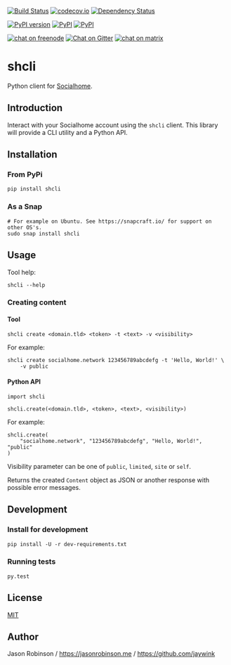 [![Build Status](https://travis-ci.org/jaywink/shcli.svg?branch=master)](https://travis-ci.org/jaywink/shcli) [![codecov.io](https://codecov.io/github/jaywink/shcli/coverage.svg?branch=master)](https://codecov.io/github/jaywink/shcli?branch=master) [![Dependency Status](https://gemnasium.com/badges/github.com/jaywink/shcli.svg)](https://gemnasium.com/github.com/jaywink/shcli)

[![PyPI version](https://badge.fury.io/py/shcli.svg)](https://pypi.python.org/pypi/shcli) [![PyPI](https://img.shields.io/pypi/pyversions/shcli.svg?maxAge=2592000)](https://pypi.python.org/pypi/shcli) [![PyPI](https://img.shields.io/pypi/l/shcli.svg?maxAge=2592000)](https://pypi.python.org/pypi/shcli)

[![chat on freenode](https://img.shields.io/badge/chat-on%20freenode-brightgreen.svg)](http://webchat.freenode.net?channels=%23socialhome&uio=d4) [![Chat on Gitter](https://badges.gitter.im/Socialhome/Lobby.svg)](https://gitter.im/Socialhome/Lobby) [![chat on matrix](https://img.shields.io/badge/chat-on%20matrix-orange.svg)](https://riot.im/app/#/room/#socialhome:matrix.org)

# shcli

Python client for [Socialhome](https://socialhome.network).

## Introduction

Interact with your Socialhome account using the `shcli` client. This library will provide a CLI utility and a Python API. 

## Installation

### From PyPi

    pip install shcli
    
### As a Snap

    # For example on Ubuntu. See https://snapcraft.io/ for support on other OS's.
    sudo snap install shcli 
    
## Usage

Tool help:

    shcli --help

### Creating content
  
#### Tool

    shcli create <domain.tld> <token> -t <text> -v <visibility>
    
For example:

    shcli create socialhome.network 123456789abcdefg -t 'Hello, World!' \
        -v public

#### Python API

    import shcli
    
    shcli.create(<domain.tld>, <token>, <text>, <visibility>)
    
For example:

    shcli.create(
        "socialhome.network", "123456789abcdefg", "Hello, World!", "public"
    )
  
Visibility parameter can be one of `public`, `limited`, `site` or `self`.

Returns the created `Content` object as JSON or another response with possible error messages.

## Development

### Install for development

    pip install -U -r dev-requirements.txt
    
### Running tests

    py.test

## License

[MIT](https://www.tldrlegal.com/l/mit)

## Author

Jason Robinson / https://jasonrobinson.me / https://github.com/jaywink
